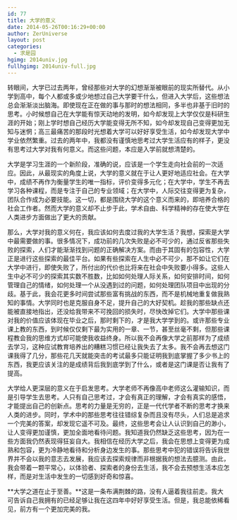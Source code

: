 ```yaml
---
id: 77
title: 大学的意义
date: 2014-05-26T00:16:29+00:00
author: ZerUniverse
layout: post
categories:
  - 求是园
hgimg: 2014univ.jpg
fullhgimg: 2014univ-full.jpg
---
```

转眼间，大学已过去两年，曾经那些对大学的幻想渐渐被眼前的现实所替代。从小学到高中，每个人都或多或少地想过自己大学要干什么，但进入大学后，这些想法总会渐渐淡出脑海。即使现在正在做的事与那时的想法相同，多半也非基于旧<!--more-->时的思考。小时候想自己在大学能有惊天动地的发明，如今却发现上大学仅仅是科研生涯的开始；刚上学时想自己经历大学能变得无所不知，如今却发现自己变得更加无知与迷惘；高三最痛苦的那段时光想着大学可以好好享受生活，如今却发现大学中学业依然繁重。过去的两年中，我都没有谨慎地思考过大学生活应有的样子，更没有思考过大学对我有何意义。而这些问题，本应是入学前就想清楚的。

大学是学习生涯的一个新阶段，准确的说，应该是一个学生走向社会前的一次适应。因此，从最现实的角度上说，大学的意义就在于让人更好地适应社会。在大学中，成绩不再作为衡量学生的唯一指标，评价变得多元化；在大学中，学生不再去学习各种课程，而是专注于自己的专业领域；在大学中，人际交往变得更为复杂，团队合作成为必要技能。这一切，都是围绕大学的这个意义而来的，即培养合格的社会工作者。然而大学的意义却不止步于此，学术自由、科学精神的存在使大学在人类进步方面做出了更大的贡献。

那么，大学对我的意义何在，我应该如何去度过我的大学生活？我想，探索是大学中最需要做的事。很多情况下，成功前的几次失败是必不可少的，通过反省那些失败的探索，人们才能渐渐找到问题的正确解决方案。而由于其固有的包容性，大学正是进行这些探索的最佳平台。如果有些探索在人生中必不可少，那不如让它们在大学中进行，即使失败了，所付出的代价也比将来在社会中失败要小得多。这些人生中必不可少的探索其实数不胜数，比如如何处理人际关系，如何安排时间，如何管理自己的情绪，如何处理一个从没遇到过的问题，如何处理团队项目中出现的分歧。基于此，我会花更多时间尝试那些富有挑战的东西，而不是机械地重复做我熟知的事情。大学同时也是克服自身不足，提升自己的大好契机。趁我的那些缺点还能被直接地指出，还没给我带来不可挽回的损失时，尽快改掉它们。大学中那些课对我的价值应该体现在毕业之后，那时剩下的，才是我大学学到的。或许那些专业课上教的东西，到时候仅仅剩下最为实用的一章、一节，甚至丝毫不剩，但那些课程教会我的思维方式却可能使我收益终身。所以我不会再像大学之前那样为了成绩去学习，这种应试教育培养出的糟糕习惯已经让我失去了太多。我不会再去想这门课我得了几分，那些花几天就能突击的考试最多只能证明我到底掌握了多少书上的东西，我更应该关注的是成绩背后我到底学到了什么，或者是这门课是否让我有了提高。

大学给人更深层的意义在于启发思考。大学老师不再像高中老师这么灌输知识，而是引导学生去思考。人只有自己思考过，才会有真正的理解，才会有真实的感悟，才能提出自己的创新点。思考的力量是无穷的，正是一代代学者不断的思考才换来人类的进步。同时，学术中的那些思考往往错综复杂而且没有尽头，人们总是追求一个完美的答案，却发现它遥不可及。最终，这些思考会让人认识到自己的渺小，让人变得更加谨慎，更加全面地看待问题。我知道我仍然缺乏这些思考，因为在一些方面我仍然表现得狂妄自大。我相信在经历大学之后，我会在思想上变得更为成熟和包容，更为冷静地看待和分析身边发生的事。那些思考中犯的错误将告诉我世界并不会以我的意志去发展，我应该去探索规律而非根据我的想法去臆测。由此，我会带着一颗平常心，以体验者、探索者的身份去生活，我不会去预想生活本应怎样，而是对生活中发生的一切感到好奇和惊喜。

**大学之道在止于至善。**这是一条布满荆棘的路，没有人逼着我往前走。我大可告诉自己我拥有的已经足够让我在这四年中好好享受生活。但是，我总能依稀看见，前方有一个更加完美的我。